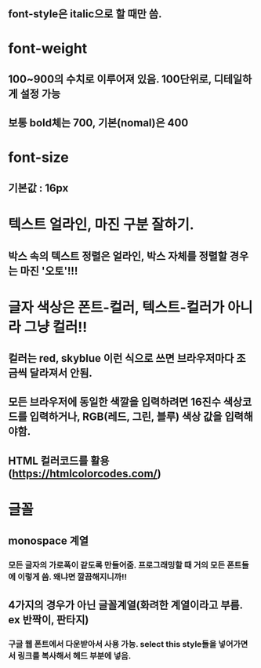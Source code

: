 ## font-style은 italic으로 할 때만 씀.

# font-weight
## 100~900의 수치로 이루어져 있음. 100단위로, 디테일하게 설정 가능
## 보통 bold체는 700, 기본(nomal)은 400 

# font-size
## 기본값 : 16px

# 텍스트 얼라인, 마진 구분 잘하기.
## 박스 속의 텍스트 정렬은 얼라인, 박스 자체를 정렬할 경우는 마진 '오토'!!!

# 글자 색상은 폰트-컬러, 텍스트-컬러가 아니라 그냥 컬러!!
## 컬러는 red, skyblue 이런 식으로 쓰면 브라우저마다 조금씩 달라져서 안됨.
## 모든 브라우저에 동일한 색깔을 입력하려면 16진수 색상코드를 입력하거나, RGB(레드, 그린, 블루) 색상 값을 입력해야함.
## HTML 컬러코드를 활용(https://htmlcolorcodes.com/)

# 글꼴
## monospace 계열
### 모든 글자의 가로폭이 같도록 만들어줌. 프로그래밍할 때 거의 모든 폰트들에 이렇게 씀. 왜냐면 깔끔해지니까!!

## 4가지의 경우가 아닌 글꼴계열(화려한 계열이라고 부름. ex 반짝이, 판타지)
### 구글 웹 폰트에서 다운받아서 사용 가능. select this style들을 넣어가면서 링크를 복사해서 헤드 부분에 넣음.
